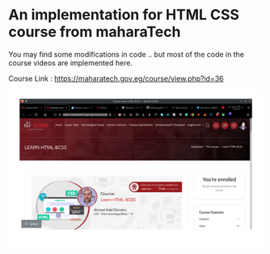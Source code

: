 # An implementation for HTML CSS course from maharaTech

You may find some modifications in code .. but most of the code in the course videos are implemented here.

Course Link : https://maharatech.gov.eg/course/view.php?id=36

![Course](HTML-Module/htmlCssCourseMaharaTech.png)
